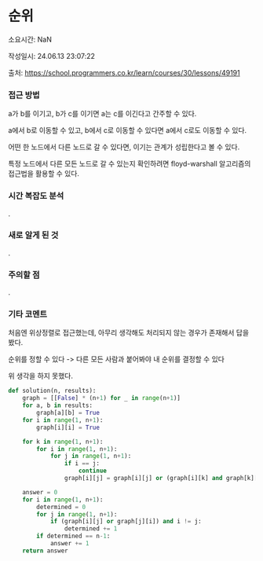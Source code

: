 # 순위

소요시간: NaN

작성일시: 24.06.13 23:07:22

출처: https://school.programmers.co.kr/learn/courses/30/lessons/49191

### 접근 방법
a가 b를 이기고, b가 c를 이기면 a는 c를 이긴다고 간주할 수 있다.

a에서 b로 이동할 수 있고, b에서 c로 이동할 수 있다면 a에서 c로도 이동할 수 있다.

어떤 한 노드에서 다른 노드로 갈 수 있다면, 이기는 관계가 성립한다고 볼 수 있다.

특정 노드에서 다른 모든 노드로 갈 수 있는지 확인하려면 floyd-warshall 알고리즘의 접근법을 활용할 수 있다.

### 시간 복잡도 분석
.

### 새로 알게 된 것
.

### 주의할 점
.

### 기타 코멘트
처음엔 위상정렬로 접근했는데, 아무리 생각해도 처리되지 않는 경우가 존재해서 답을 봤다.

순위를 정할 수 있다 -> 다른 모든 사람과 붙어봐야 내 순위를 결정할 수 있다

위 생각을 하지 못했다.

```python
def solution(n, results):
    graph = [[False] * (n+1) for _ in range(n+1)]
    for a, b in results:
        graph[a][b] = True
    for i in range(1, n+1):
        graph[i][i] = True

    for k in range(1, n+1):
        for i in range(1, n+1):
            for j in range(1, n+1):
                if i == j:
                    continue
                graph[i][j] = graph[i][j] or (graph[i][k] and graph[k][j])

    answer = 0
    for i in range(1, n+1):
        determined = 0
        for j in range(1, n+1):
            if (graph[i][j] or graph[j][i]) and i != j:
                determined += 1
        if determined == n-1:
            answer += 1
    return answer
```
